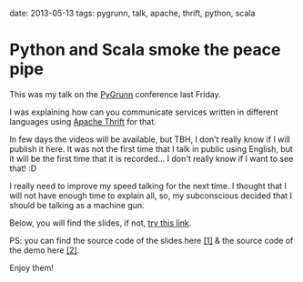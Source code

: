 date: 2013-05-13
tags: pygrunn, talk, apache, thrift, python, scala

Python and Scala smoke the peace pipe
=====================================

This was my talk on the [PyGrunn](http://pygrunn.nl) conference last
Friday.

I was explaining how can you communicate services written in different
languages using [Apache Thrift](http://thrift.apache.org/) for that.

In few days the videos will be available, but TBH, I don't really know
if I will publish it here. It was not the first time that I talk in
public using English, but it will be the first time that it is
recorded... I don't really know if I want to see that! :D

I really need to improve my speed talking for the next time. I thought
that I will not have enough time to explain all, so, my subconscious
decided that I should be talking as a machine gun.

Below, you will find the slides, if not, [try this
link](https://speakerdeck.com/agonzalezro/python-and-scala-smoke-the-peace-pipe).

<script async class="speakerdeck-embed" data-id="398a32709de70130aa882eefb3b6c3d2" data-ratio="1.6" src="//speakerdeck.com/assets/embed.js"></script>
PS: you can find the source code of the slides here
[[1]](https://github.com/agonzalezro/slides/tree/master/thrift) & the
source code of the demo here
[[2]](https://github.com/agonzalezro/thriftest).

Enjoy them!
